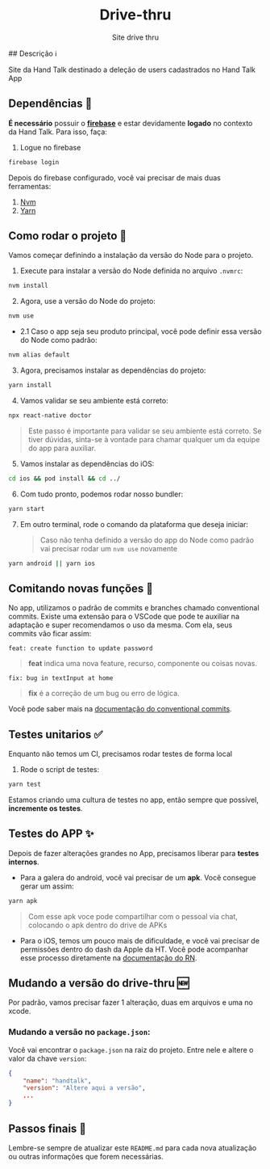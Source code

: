 <h1 align="center">Drive-thru</h1>
<p align="center">Site drive thru</p>
## Descrição ℹ️

Site da Hand Talk destinado a deleção de users cadastrados no Hand Talk App
## Dependências 🚧

**É necessário** possuir o **[firebase](https://firebaseopensource.com/projects/firebase/firebase-tools/)** e estar devidamente **logado** no contexto da Hand Talk.
Para isso, faça:

1. Logue no firebase

```bash
firebase login
```

Depois do firebase configurado, você vai precisar de mais duas ferramentas:

1. [Nvm](https://github.com/nvm-sh/nvm)
2. [Yarn](https://classic.yarnpkg.com/lang/en/docs/install/#mac-stable)

## Como rodar o projeto 🔄

Vamos começar definindo a instalação da versão do Node para o projeto.

1. Execute para instalar a versão do Node definida no arquivo `.nvmrc`:

```bash
nvm install
```

2. Agora, use a versão do Node do projeto:

```bash
nvm use
```

-  2.1 Caso o app seja seu produto principal, você pode definir essa versão do Node como padrão:

```bash
nvm alias default
```

3. Agora, precisamos instalar as dependências do projeto:

```bash
yarn install
```

4. Vamos validar se seu ambiente está correto:

```bash
npx react-native doctor
```
>Este passo é importante para validar se seu ambiente está correto. Se tiver dúvidas, sinta-se à vontade para chamar qualquer um da equipe do app para auxiliar.

5. Vamos instalar as dependências do iOS:

```bash
cd ios && pod install && cd ../
```

6. Com tudo pronto, podemos rodar nosso bundler:

```bash
yarn start
```

7. Em outro terminal, rode o comando da plataforma que deseja iniciar:
	> Caso não tenha definido a versão do app do Node como padrão vai precisar rodar um `nvm use` novamente
	
```bash
yarn android || yarn ios
```
## Comitando novas funções 📝

No app, utilizamos o padrão de commits e branches chamado conventional commits. Existe uma extensão para o VSCode que pode te auxiliar na adaptação e super recomendamos o uso da mesma. Com ela, seus commits vão ficar assim:

```
feat: create function to update password
```
> **feat** indica uma nova feature, recurso, componente ou coisas novas.

```
fix: bug in textInput at home
```
> **fix** é a correção de um bug ou erro de lógica.

Você pode saber mais na [documentação do conventional commits](https://www.conventionalcommits.org/en/v1.0.0/).

## Testes unitarios ✅

Enquanto não temos um CI, precisamos rodar testes de forma local

1. Rode o script de testes:

```bash
yarn test
```

Estamos criando uma cultura de testes no app, então sempre que possível, **incremente os testes**.

## Testes do APP ✨

Depois de fazer alterações grandes no App, precisamos liberar para **testes internos**.

-  Para a galera do android, você vai precisar de um **apk**. Você consegue gerar um assim:

```bash
yarn apk
```
>Com esse apk voce pode compartilhar com o pessoal via chat, colocando o apk dentro do drive de APKs 

- Para o iOS, temos um pouco mais de dificuldade, e você vai precisar de permissões dentro do dash da Apple da HT. Você pode acompanhar esse processo diretamente na [documentação do RN](https://reactnative.dev/docs/publishing-to-app-store).

## Mudando a versão do drive-thru 🆕

Por padrão, vamos precisar fazer 1 alteração, duas em arquivos e uma no xcode.

### Mudando a versão no `package.json`:

Você vai encontrar o `package.json` na raiz do projeto. Entre nele e altere o valor da chave `version`:

```json
{
	"name": "handtalk",
	"version": "Altere aqui a versão",
	...
}
```
## Passos finais 🎉

Lembre-se sempre de atualizar este `README.md` para cada nova atualização ou outras informações que forem necessárias.
